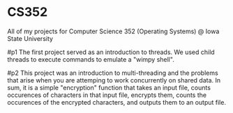 # CS352
All of my projects for Computer Science 352 (Operating Systems) @ Iowa State University

#p1
The first project served as an introduction to threads. We used child threads to execute commands to emulate a "wimpy shell". 

#p2
This project was an introduction to multi-threading and the problems that arise when you are attemping to work concurrently on shared data. In sum, it is a simple "encryption" function that takes an input file, counts occurences of characters in that input file, encrypts them, counts the occurences of the encrypted characters, and outputs them to an output file. 
